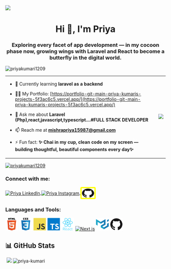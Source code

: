 <img src="https://github.com/user-attachments/assets/a96549fe-8966-472e-b952-616f3a6bcf63" />

<h1 align="center">Hi 👋, I'm Priya</h1>
<h3 align="center">Exploring every facet of app development — in my cocoon phase now, growing wings with Laravel and React to become a butterfly in the digital world.</h3>

<p align="left"> 
  <img src="https://komarev.com/ghpvc/?username=priyakumari1209&label=Profile%20views&color=0e75b6&style=flat" alt="priyakumari1209" /> 
</p>

<table style="border-collapse: collapse; border: none;">
  <tr>
    <td style="border: none;">

- 🌱 Currently learning **laravel as a backend**

- 👨‍💻 My Portfolio: [https://portfolio-git-main-priya-kumaris-projects-5f3ac6c5.vercel.app/](https://portfolio-git-main-priya-kumaris-projects-5f3ac6c5.vercel.app/)

- 💬 Ask me about **Laravel (Php),react,javascript,typescript....#FULL STACK DEVELOPER**

- 📫 Reach me at **mishrapriya15987@gmail.com**

- ⚡ Fun fact: **✨ Chai in my cup, clean code on my screen — building thoughtful, beautiful components every day✨**

    </td>
    <td style="border: none; text-align: center;">
      <img src="https://fiverr-res.cloudinary.com/images/t_main1,q_auto,f_auto,q_auto,f_auto/gigs/284615870/original/433e5854b95346083a296bf619257f067271e0e0/be-your-full-stack-developer-react-nextjs-laravel-nodejs.png" />
 
    </td>
  </tr>
</table>

<p align="left">
  <a href="https://github.com/ryo-ma/github-profile-trophy">
    <img src="https://github-profile-trophy.vercel.app/?username=priyakumari1209" alt="priyakumari1209" />
  </a>
</p>

<h3 align="left">Connect with me:</h3>
<p align="left">
  <a href="https://www.linkedin.com/in/priyakumari9/" target="blank">
    <img align="center" src="https://raw.githubusercontent.com/rahuldkjain/github-profile-readme-generator/master/src/images/icons/Social/linked-in-alt.svg" alt="Priya LinkedIn" height="30" width="40" />
  </a>
  <a href="https://www.instagram.com/priya_mishraa__/" target="blank">
    <img align="center" src="https://raw.githubusercontent.com/rahuldkjain/github-profile-readme-generator/master/src/images/icons/Social/instagram.svg" alt="Priya Instagram" height="30" width="40" />
  </a>
  <a href="https://github.com/priyakumari1209" target="_blank">
  <img
    align="center"
    src="https://raw.githubusercontent.com/devicons/devicon/master/icons/github/github-original.svg"
    alt="GitHub"
    height="30"
    width="40"
    style="background-color:#ffff00; border-radius: 4px; padding: 4px;"
  />
</a>
</p>

<h3 align="left">Languages and Tools:</h3>

<p align="left">
  <a href="https://www.w3.org/html/" target="_blank"><img src="https://raw.githubusercontent.com/devicons/devicon/master/icons/html5/html5-original-wordmark.svg" alt="HTML5" width="40" height="40"/></a>
  <a href="https://www.w3schools.com/css/" target="_blank"><img src="https://raw.githubusercontent.com/devicons/devicon/master/icons/css3/css3-original-wordmark.svg" alt="CSS3" width="40" height="40"/></a>
  <a href="https://developer.mozilla.org/en-US/docs/Web/JavaScript" target="_blank"><img src="https://raw.githubusercontent.com/devicons/devicon/master/icons/javascript/javascript-original.svg" alt="JavaScript" width="40" height="40"/></a>
  <a href="https://www.typescriptlang.org/" target="_blank"><img src="https://raw.githubusercontent.com/devicons/devicon/master/icons/typescript/typescript-original.svg" alt="TypeScript" width="40" height="40"/></a>
  <a href="https://reactjs.org/" target="_blank"><img src="https://raw.githubusercontent.com/devicons/devicon/master/icons/react/react-original-wordmark.svg" alt="React" width="40" height="40"/></a>
  <a href="https://nextjs.org/" target="_blank"><img src="https://cdn.worldvectorlogo.com/logos/nextjs-2.svg" alt="Next.js" width="40" height="40"/></a>
  <a href="https://mui.com/" target="_blank"><img src="https://raw.githubusercontent.com/devicons/devicon/master/icons/materialui/materialui-original.svg" alt="Material UI" width="40" height="40"/></a>
  <a href="https://github.com/" target="_blank"><img src="https://raw.githubusercontent.com/devicons/devicon/master/icons/github/github-original.svg" alt="GitHub" width="40" height="40"/></a>
</p>

## 📊 GitHub Stats

<p align="left">
  <img src="" />
  <img src="https://github-readme-stats.vercel.app/api/top-langs/?username=priyakumari1209&layout=compact&theme=radical" />
  <img src="https://github-readme-streak-stats.herokuapp.com/?user=priyakumari1209&layout=compact&theme=radical" alt="priya-kumari" />
</p>
